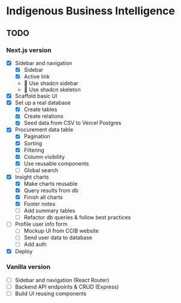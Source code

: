 # Indigenous Business Intelligence

## TODO
### Next.js version
- [x] Sidebar and navigation
  - [x] Sidebar
  - [x] Active link
  - 🚧 Use shadcn sidebar
  - 🚧 Use shadcn skeleton
- [x] Scaffold basic UI
- [x] Set up a real database
  - [x] Create tables
  - [x] Create relations
  - [x] Seed data from CSV to Vercel Postgres
- [x] Procurement data table
  - [x] Pagination
  - [x] Sorting
  - [x] Filtering
  - [x] Column visibility
  - [x] Use reusable components
  - [ ] Global search
- [x] Insight charts
  - [x] Make charts reusable
  - [x] Query results from db
  - [x] Finish all charts
  - [x] Footer notes
  - [ ] Add summary tables
  - [ ] Refactor db queries & follow best practices
- [ ] Profile user info form
  - [ ] Mockup UI from CCIB website
  - [ ] Send user data to database
  - [ ] Add auth
- [x] Deploy

### Vanilla version
- [ ] Sidebar and navigation (React Router)
- [ ] Backend API endpoints & CRUD (Express)
- [ ] Build UI reusing components